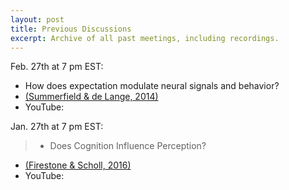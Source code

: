 ```yaml
---
layout: post
title: Previous Discussions
excerpt: Archive of all past meetings, including recordings.
---
```


Feb. 27th at 7 pm EST:
  * How does expectation modulate neural signals and behavior?
  * [(Summerfield & de Lange, 2014)](https://www.nature.com/articles/nrn3838.pdf)
  * YouTube: [](https://www.youtube.com/watch?v=EnUQ5k0_4CA)

Jan. 27th at 7 pm EST:
> * Does Cognition Influence Perception?
  * [(Firestone & Scholl, 2016)](http://perception.yale.edu/papers/16-Firestone-Scholl-BBS.pdf)
  * YouTube: [](https://www.youtube.com/watch?v=pm2MUhduF1c)
